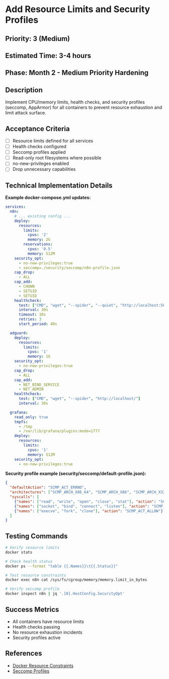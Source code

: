 # Add Resource Limits and Security Profiles

## Priority: 3 (Medium)
## Estimated Time: 3-4 hours
## Phase: Month 2 - Medium Priority Hardening

## Description
Implement CPU/memory limits, health checks, and security profiles (seccomp, AppArmor) for all containers to prevent resource exhaustion and limit attack surface.

## Acceptance Criteria
- [ ] Resource limits defined for all services
- [ ] Health checks configured
- [ ] Seccomp profiles applied
- [ ] Read-only root filesystems where possible
- [ ] no-new-privileges enabled
- [ ] Drop unnecessary capabilities

## Technical Implementation Details

**Example docker-compose.yml updates:**
```yaml
services:
  n8n:
    # ... existing config ...
    deploy:
      resources:
        limits:
          cpus: '2'
          memory: 2G
        reservations:
          cpus: '0.5'
          memory: 512M
    security_opt:
      - no-new-privileges:true
      - seccomp=./security/seccomp/n8n-profile.json
    cap_drop:
      - ALL
    cap_add:
      - CHOWN
      - SETGID
      - SETUID
    healthcheck:
      test: ["CMD", "wget", "--spider", "--quiet", "http://localhost:5678/healthz"]
      interval: 30s
      timeout: 10s
      retries: 3
      start_period: 40s

  adguard:
    deploy:
      resources:
        limits:
          cpus: '1'
          memory: 1G
    security_opt:
      - no-new-privileges:true
    cap_drop:
      - ALL
    cap_add:
      - NET_BIND_SERVICE
      - NET_ADMIN
    healthcheck:
      test: ["CMD", "wget", "--spider", "http://localhost/"]
      interval: 30s

  grafana:
    read_only: true
    tmpfs:
      - /tmp
      - /var/lib/grafana/plugins:mode=1777
    deploy:
      resources:
        limits:
          cpus: '1'
          memory: 512M
    security_opt:
      - no-new-privileges:true
```

**Security profile example (security/seccomp/default-profile.json):**
```json
{
  "defaultAction": "SCMP_ACT_ERRNO",
  "architectures": ["SCMP_ARCH_X86_64", "SCMP_ARCH_X86", "SCMP_ARCH_X32"],
  "syscalls": [
    {"names": ["read", "write", "open", "close", "stat"], "action": "SCMP_ACT_ALLOW"},
    {"names": ["socket", "bind", "connect", "listen"], "action": "SCMP_ACT_ALLOW"},
    {"names": ["execve", "fork", "clone"], "action": "SCMP_ACT_ALLOW"}
  ]
}
```

## Testing Commands
```bash
# Verify resource limits
docker stats

# Check health status
docker ps --format "table {{.Names}}\t{{.Status}}"

# Test resource constraints
docker exec n8n cat /sys/fs/cgroup/memory/memory.limit_in_bytes

# Verify seccomp profile
docker inspect n8n | jq '.[0].HostConfig.SecurityOpt'
```

## Success Metrics
- All containers have resource limits
- Health checks passing
- No resource exhaustion incidents
- Security profiles active

## References
- [Docker Resource Constraints](https://docs.docker.com/config/containers/resource_constraints/)
- [Seccomp Profiles](https://docs.docker.com/engine/security/seccomp/)
